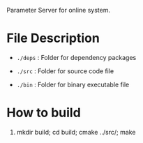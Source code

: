 Parameter Server for online system.

# File Description

* ```./deps``` : Folder for dependency packages

* ```./src``` : Folder for source code file

* ```./bin``` : Folder for binary executable file

# How to build

1. mkdir build; cd build; cmake ../src/; make


